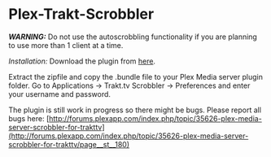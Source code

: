 Plex-Trakt-Scrobbler
=================================

***WARNING:*** Do not use the autoscrobbling functionality if you are planning to use more than 1 client at a time.

*Installation:*
Download the plugin from [here](https://github.com/tester22/Plex-Trakt-Scrobbler/zipball/develop).

Extract the zipfile and copy the .bundle file to your Plex Media server plugin folder.
Go to Applications -> Trakt.tv Scrobbler -> Preferences and enter your username and password.


The plugin is still work in progress so there might be bugs. Please report all bugs here: [http://forums.plexapp.com/index.php/topic/35626-plex-media-server-scrobbler-for-trakttv](http://forums.plexapp.com/index.php/topic/35626-plex-media-server-scrobbler-for-trakttv/page__st__180)

